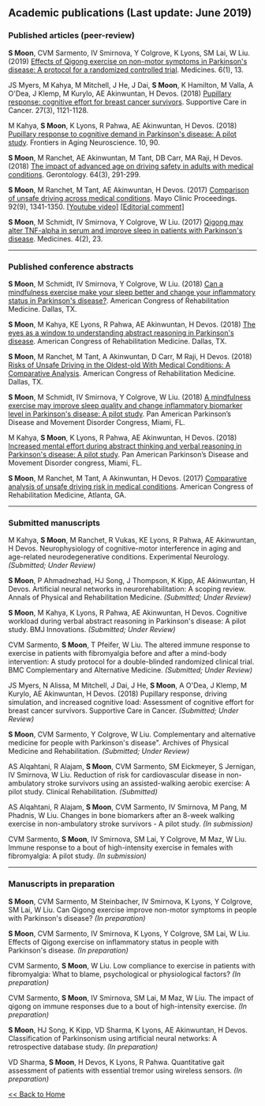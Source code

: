 Academic publications (Last update: June 2019)
---

### Published articles (peer-review)

**S Moon**, CVM Sarmento, IV Smirnova, Y Colgrove, K Lyons, SM Lai, W Liu. (2019) [Effects of Qigong exercise on non-motor symptoms in Parkinson's disease: A protocol for a randomized controlled trial](https://doi.org/10.3390/medicines6010013). Medicines. 6(1), 13.

JS Myers, M Kahya, M Mitchell, J He, J Dai, **S Moon**, K Hamilton, M Valla, A O'Dea, J Klemp, M Kurylo, AE Akinwuntan, H Devos. (2018) [Pupillary response: cognitive effort for breast cancer survivors](https://doi.org/10.1007/s00520-018-4401-0). Supportive Care in Cancer. 27(3), 1121-1128.

M Kahya, **S Moon**, K Lyons, R Pahwa, AE Akinwuntan, H Devos. (2018) [Pupillary response to cognitive demand in Parkinson's disease: A pilot study](https://doi.org/10.3389/fnagi.2018.00090). Frontiers in Aging Neuroscience. 10, 90.

**S Moon**, M Ranchet, AE Akinwuntan, M Tant, DB Carr, MA Raji, H Devos. (2018) [The impact of advanced age on driving safety in adults with medical conditions](https://doi.org/10.1159/000486511). Gerontology. 64(3), 291-299.
    
**S Moon**, M Ranchet, M Tant, AE Akinwuntan, H Devos. (2017) [Comparison of unsafe driving across medical conditions](https://doi.org/10.1016/j.mayocp.2017.06.003). Mayo Clinic Proceedings. 92(9), 1341-1350. [[Youtube video]](https://youtu.be/AHI1rSI-op0) [[Editorial comment]](https://www.mayoclinicproceedings.org/article/S0025-6196(17)30570-0/fulltext#intraref0010a)
    
**S Moon**, M Schmidt, IV Smirnova, Y Colgrove, W Liu. (2017) [Qigong may alter TNF-alpha in serum and improve sleep in patients with Parkinson's disease](https://doi.org/10.3390/medicines4020023). Medicines. 4(2), 23.

---

### Published conference abstracts

**S Moon**, M Schmidt, IV Smirnova, Y Colgrove, W Liu. (2018) [Can a mindfulness exercise make your sleep better and change your inflammatory status in Parkinson's disease?](https://doi.org/10.1016/j.apmr.2018.09.014). American Congress of Rehabilitation Medicine. Dallas, TX.

**S Moon**, M Kahya, KE Lyons, R Pahwa, AE Akinwuntan, H Devos. (2018) [The eyes as a window to understanding abstract reasoning in Parkinson's disease](https://doi.org/10.1016/j.apmr.2018.09.082). American Congress of Rehabilitation Medicine. Dallas, TX.
    
**S Moon**, M Ranchet, M Tant, A Akinwuntan, D Carr, M Raji, H Devos. (2018) [Risks of Unsafe Driving in the Oldest-old With Medical Conditions: A Comparative Analysis](https://doi.org/10.1016/j.apmr.2018.07.266). American Congress of Rehabilitation Medicine. Dallas, TX.
    
**S Moon**, M Schmidt, IV Smirnova, Y Colgrove, W Liu. (2018) [A mindfulness exercise may improve sleep quality and change inflammatory biomarker level in Parkinson's disease: A pilot study](https://doi.org/10.1002/mds.27434). Pan American Parkinson’s Disease and Movement Disorder Congress, Miami, FL.

M Kahya, **S Moon**, K Lyons, R Pahwa, AE Akinwuntan, H Devos. (2018) [Increased mental effort during abstract thinking and verbal reasoning in Parkinson's disease: A pilot study](https://doi.org/10.1002/mds.27434). Pan American Parkinson’s Disease and Movement Disorder congress, Miami, FL.
    
**S Moon**, M Ranchet, M Tant, A Akinwuntan, H Devos. (2017) [Comparative analysis of unsafe driving risk in medical conditions](https://doi.org/10.1016/j.apmr.2017.08.141). American Congress of Rehabilitation Medicine, Atlanta, GA.

---

### Submitted manuscripts

M Kahya, **S Moon**, M Ranchet, R Vukas, KE Lyons, R Pahwa, AE Akinwuntan, H Devos. Neurophysiology of cognitive-motor interference in aging and age-related neurodegenerative conditions. Experimental Neurology. _(Submitted; Under Review)_

**S Moon**, P Ahmadnezhad, HJ Song, J Thompson, K Kipp, AE Akinwuntan, H Devos. Artificial neural networks in neurorehabilitation: A scoping review. Annals of Physical and Rehabilitation Medicine. _(Submitted; Under Review)_

**S Moon**, M Kahya, K Lyons, R Pahwa, AE Akinwuntan, H Devos. Cognitive workload during verbal abstract reasoning in Parkinson's disease: A pilot study. BMJ Innovations. _(Submitted; Under Review)_

CVM Sarmento, **S Moon**, T Pfeifer, W Liu. The altered immune response to exercise in patients with fibromyalgia before and after a mind-body intervention: A study protocol for a double-blinded randomized clinical trial. BMC Complementary and Alternative Medicine. _(Submitted; Under Review)_

JS Myers, N Alissa, M Mitchell, J Dai, J He, **S Moon**, A O'Dea, J Klemp, M Kurylo, AE Akinwuntan, H Devos. (2018) Pupillary response, driving simulation, and increased cognitive load: Assessment of cognitive effort for breast cancer survivors. Supportive Care in Cancer. _(Submitted; Under Review)_
    
**S Moon**, CVM Sarmento, Y Colgrove, W Liu. Complementary and alternative medicine for people with Parkinson's disease". Archives of Physical Medicine and Rehabilitation. _(Submitted; Under Review)_
    
AS Alqahtani, R Alajam, **S Moon**, CVM Sarmento, SM Eickmeyer, S Jernigan, IV Smirnova, W Liu. Reduction of risk for cardiovascular disease in non-ambulatory stroke survivors using an assisted-walking aerobic exercise: A pilot study. Clinical Rehabilitation. _(Submitted)_
    
AS Alqahtani, R Alajam, **S Moon**, CVM Sarmento, IV Smirnova, M Pang, M Phadnis, W Liu. Changes in bone biomarkers after an 8-week walking exercise in non-ambulatory stroke survivors - A pilot study. _(In submission)_

CVM Sarmento, **S Moon**, IV Smirnova, SM Lai, Y Colgrove, M Maz, W Liu. Immune response to a bout of high-intensity
exercise in females with fibromyalgia: A pilot study. _(In submission)_

---

### Manuscripts in preparation

**S Moon**, CVM Sarmento, M Steinbacher, IV Smirnova, K Lyons, Y Colgrove, SM Lai, W Liu. Can Qigong exercise improve non-motor symptoms in people with Parkinson's disease? _(In preparation)_

**S Moon**, CVM Sarmento, IV Smirnova, K Lyons, Y Colgrove, SM Lai, W Liu. Effects of Qigong exercise on inflammatory status in people with Parkinson's disease. _(In preparation)_

CVM Sarmento, **S Moon**, W Liu. Low compliance to exercise in patients with fibromyalgia: What to blame, psychological or physiological factors? _(In preparation)_

CVM Sarmento, **S Moon**, IV Smirnova, SM Lai, M Maz, W Liu. The impact of qigong on immune responses due to a bout of high-intensity exercise. _(In preparation)_

**S Moon**, HJ Song, K Kipp, VD Sharma, K Lyons, AE Akinwuntan, H Devos. Classification of Parkinsonism using artificial neural networks: A retrospective database study. _(In preparation)_

VD Sharma, **S Moon**, H Devos, K Lyons, R Pahwa. Quantitative gait assessment of patients with essential tremor using wireless sensors. _(In preparation)_

[<< Back to Home](../../index.md)
